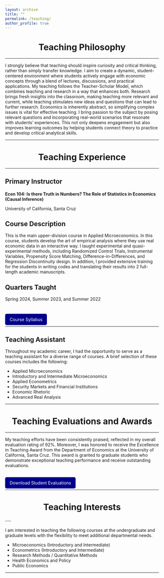 ```yaml
---
layout: archive
title: ""
permalink: /teaching/
author_profile: true
---
```



<div style="text-align: center;">
  <h1><strong>Teaching Philosophy</strong></h1>
</div>

---

I strongly believe that teaching should inspire curiosity and critical thinking, rather than simply transfer knowledge. I aim to create a dynamic, student-centered environment where students actively engage with economic concepts through a blend of lectures, discussions, and practical applications. My teaching follows the Teacher-Scholar Model, which combines teaching and research in a way that enhances both. Research brings fresh insights into the classroom, making teaching more relevant and current, while teaching stimulates new ideas and questions that can lead to further research. Economics is inherently abstract, so simplifying complex issues is vital for effective teaching. I bring passion to the subject by posing relevant questions and incorporating real-world scenarios that resonate with students’ experiences. This not only deepens engagement but also improves learning outcomes by helping students connect theory to practice and develop critical analytical skills.

---

<div style="text-align: center;">
  <h1><strong>Teaching Experience</strong></h1>
</div>

---

## Primary Instructor

<p style="margin-top: 20px;">
</p>

**Econ 104: Is there Truth in Numbers? The Role of Statistics in Economics (Causal Inference)**

University of California, Santa Cruz  

## Course Description

This is the main upper-division course in Applied Microeconomics. In this course, students develop the art of empirical analysis where they use real economic data in an interactive way. I taught experimental and quasi-experimental methods, including Randomized Control Trials, Instrumental Variables, Propensity Score Matching, Difference-in-Differences, and Regression Discontinuity design. In addition, I provided extensive training for the students in writing codes and translating their results into 2 full-length academic manuscripts.  

## Quarters Taught 

Spring 2024, Summer 2023, and Summer 2022  


<div style="margin-top: 50px;">
  <a href="http://hamidhabibi.com/files/Econ 104 Syllabus Spring 2024.pdf" style="background-color: darkblue; color: white; padding: 10px 15px; text-decoration: none; border-radius: 5px; margin-right: 20px;">Course Syllabus</a>
</div>


---

## Teaching Assistant

Throughout my academic career, I had the opportunity to serve as a teaching assistant for a diverse range of courses. A brief selection of these courses includes the following:

* Applied Microeconomics
* Introductory and Intermediate Microeconomics
* Applied Econometrics
* Security Markets and Financial Institutions
* Economic Rhetoric
* Advanced Real Analysis

---

<div style="text-align: center;">
  <h1><strong>Teaching Evaluations and Awards</strong></h1>
</div>

---

My teaching efforts have been consistently praised, reflected in my overall evaluation rating of 92%. Moreover, I was honored to receive the Excellence in Teaching Award from the Department of Economics at the University of California, Santa Cruz. This award is granted to graduate students who demonstrate exceptional teaching performance and receive outstanding evaluations.

<p style="margin-top: 40px;">
  <a href="http://hamidhabibi.com/files/teaching_evaluations_all.pdf" style="background-color: darkblue; color: white; padding: 10px 15px; text-decoration: none; border-radius: 5px;">Download Student Evaluations </a>
</p>

---

<div style="text-align: center;">
  <h1><strong>Teaching Interests</strong></h1>
</div>
---

I am interested in teaching the following courses at the undergraduate and graduate levels with the flexibility to meet additional departmental needs.

* Microeconomics (Introductory and Intermediate)
* Econometrics (Introductory and Intermediate) 
* Research Methods / Quantitative Methods
* Health Economics and Policy
* Public Economics

---

